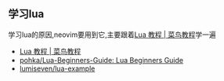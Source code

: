 ## 学习lua

学习lua的原因,neovim要用到它,主要跟着[Lua 教程 | 菜鸟教程](https://www.runoob.com/lua/lua-tutorial.html)学一遍

- [Lua 教程 | 菜鸟教程](https://www.runoob.com/lua/lua-tutorial.html)
- [pohka/Lua-Beginners-Guide: Lua Beginners Guide](https://github.com/pohka/Lua-Beginners-Guide)
- [lumiseven/lua-example](https://github.com/lumiseven/lua-example)

